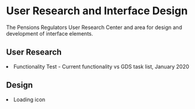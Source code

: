 <h1>User Research and Interface Design</h1>

<p>The Pensions Regulators User Research Center and area for design and development of interface elements.</p>

<h2>User Research</h2>
<li>Functionality Test - Current functionality vs GDS task list, January 2020</li>

<h2>Design</h2>
<li>Loading icon</li>
